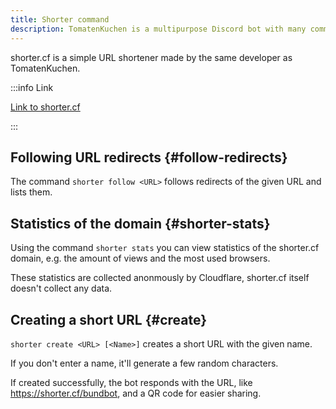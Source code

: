 ```yaml
---
title: Shorter command
description: TomatenKuchen is a multipurpose Discord bot with many common and innovative features for your server. This page explains the shorter command.
---
```


shorter.cf is a simple URL shortener made by the same developer as TomatenKuchen.

:::info Link

[Link to shorter.cf](https://shorter.cf)

:::

## Following URL redirects {#follow-redirects}

The command `shorter follow <URL>` follows redirects of the given URL and lists them.

## Statistics of the domain {#shorter-stats}

Using the command `shorter stats` you can view statistics of the shorter.cf domain, e.g. the amount of views and the most used browsers.

These statistics are collected anonmously by Cloudflare, shorter.cf itself doesn't collect any data.

## Creating a short URL {#create}

`shorter create <URL> [<Name>]` creates a short URL with the given name.

If you don't enter a name, it'll generate a few random characters.

If created successfully, the bot responds with the URL, like https://shorter.cf/bundbot, and a QR code for easier sharing.

